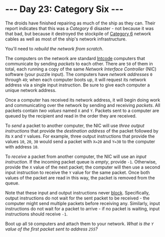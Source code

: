 # --- Day 23: Category Six ---

<p>The droids have finished repairing as much of the ship as they can.  Their <span title="If you don't at least exhale sharply through your nose after reading this joke, we probably can't be friends.">report</span> indicates that this was a <em>Category 6</em> disaster - not because it was that bad, but because it destroyed the stockpile of <a href="https://en.wikipedia.org/wiki/Category_6_cable">Category 6</a> network cables as well as most of the ship's network infrastructure.</p>
<p>You'll need to <em>rebuild the network from scratch</em>.</p>
<p>The computers on the network are standard <a href="9">Intcode</a> computers that communicate by sending <em>packets</em> to each other.  There are <code>50</code> of them in total, each running a copy of the same <em>Network Interface Controller</em> (NIC) software (your puzzle input). The computers have <em>network addresses</em> <code>0</code> through <code>49</code>; when each computer boots up, it will request its network address via a single input instruction. Be sure to give each computer a unique network address.</p>
<p>Once a computer has received its network address, it will begin doing work and communicating over the network by sending and receiving <em>packets</em>. All packets contain <em>two values</em> named <code>X</code> and <code>Y</code>. Packets sent to a computer are queued by the recipient and read in the order they are received.</p>
<p>To <em>send</em> a packet to another computer, the NIC will use <em>three output instructions</em> that provide the <em>destination address</em> of the packet followed by its <code>X</code> and <code>Y</code> values.  For example, three output instructions that provide the values <code>10</code>, <code>20</code>, <code>30</code> would send a packet with <code>X=20</code> and <code>Y=30</code> to the computer with address <code>10</code>.</p>
<p>To <em>receive</em> a packet from another computer, the NIC will use an <em>input instruction</em>.  If the incoming packet queue is <em>empty</em>, provide <code>-1</code>.  Otherwise, provide the <code>X</code> value of the next packet; the computer will then use a second input instruction to receive the <code>Y</code> value for the same packet.  Once both values of the packet are read in this way, the packet is removed from the queue.</p>
<p>Note that these input and output instructions never <a href="https://en.wikipedia.org/wiki/Blocking_(computing)">block</a>. Specifically, output instructions do not wait for the sent packet to be received - the computer might send multiple packets before receiving any. Similarly, input instructions do not wait for a packet to arrive - if no packet is waiting, input instructions should receive <code>-1</code>.</p>
<p>Boot up all <code>50</code> computers and attach them to your network.  <em>What is the <code>Y</code> value of the first packet sent to address <code>255</code>?</em></p>
